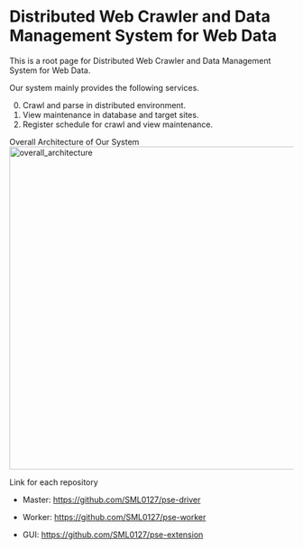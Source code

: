 # Distributed Web Crawler and Data Management System for Web Data


This is a root page for Distributed Web Crawler and Data Management System for Web Data.

Our system mainly provides the following services.

0. Crawl and parse in distributed environment.
1. View maintenance in database and target sites.
2. Register schedule for crawl and view maintenance.

Overall Architecture of Our System
<img width="573" alt="overall_architecture" src="https://user-images.githubusercontent.com/13589283/140601538-9ebc134e-0e55-404e-9929-c231295de423.png">


Link for each repository
 - Master: https://github.com/SML0127/pse-driver

 - Worker: https://github.com/SML0127/pse-worker

 - GUI: https://github.com/SML0127/pse-extension
